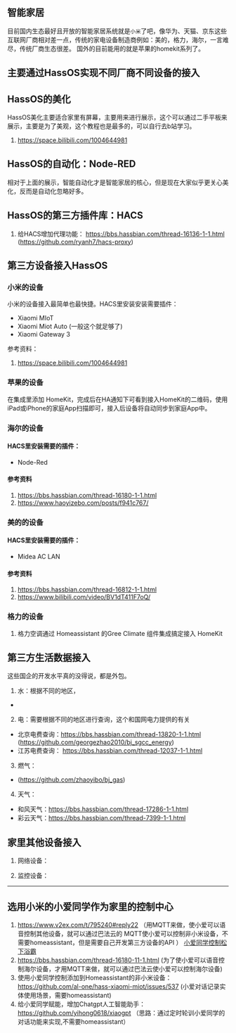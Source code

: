 ## 智能家居

目前国内生态最好且开放的智能家居系统就是`小米`了吧，像华为、天猫、京东这些互联网厂商相对差一点，传统的家电设备制造商例如：美的，格力，海尔，一言难尽，传统厂商生态很差。
国外的目前能用的就是苹果的homekit系列了。

## 主要通过HassOS实现不同厂商不同设备的接入

## HassOS的美化
HassOS美化主要适合家里有屏幕，主要用来进行展示，这个可以通过二手平板来展示，主要是为了美观，这个教程也是最多的，可以自行去b站学习。
1.  https://space.bilibili.com/1004644981 

## HassOS的自动化：Node-RED
相对于上面的展示，智能自动化才是智能家居的核心，但是现在大家似乎更关心美化，反而是自动化忽略好多。

## HassOS的第三方插件库：HACS
1.  给HACS增加代理功能： https://bbs.hassbian.com/thread-16136-1-1.html (https://github.com/ryanh7/hacs-proxy)
 

## 第三方设备接入HassOS

### 小米的设备

小米的设备接入最简单也最快捷。HACS里安装安装需要插件：
- Xiaomi MIoT
- Xiaomi Miot Auto (一般这个就足够了)
- Xiaomi Gateway 3 

参考资料：
1. https://space.bilibili.com/1004644981 

### 苹果的设备

在集成里添加 HomeKit，完成后在HA通知下可看到接入HomeKit的二维码，使用iPad或iPhone的家庭App扫描即可，接入后设备将自动同步到家庭App中。

### 海尔的设备
#### HACS里安装需要的插件：
- Node-Red

#### 参考资料
1.  https://bbs.hassbian.com/thread-16180-1-1.html
2.  https://www.haoyizebo.com/posts/f941c767/

### 美的的设备
#### HACS里安装需要的插件：
- Midea AC LAN

#### 参考资料
1. https://bbs.hassbian.com/thread-16812-1-1.html
2. https://www.bilibili.com/video/BV1dT411F7oQ/

### 格力的设备

1.  格力空调通过  Homeassistant 的Gree Climate 组件集成搞定接入 HomeKit

## 第三方生活数据接入

这些国企的开发水平真的没得说，都是外包。

1.  水：根据不同的地区，
- 

2.  电：需要根据不同的地区进行查询，这个和国网电力提供的有关

-  北京电费查询：https://bbs.hassbian.com/thread-13820-1-1.html (https://github.com/georgezhao2010/bj_sgcc_energy)
-  江苏电费查询： https://bbs.hassbian.com/thread-12037-1-1.html

3.  燃气：
- (https://github.com/zhaoyibo/bj_gas)

4. 天气：
- 和风天气：https://bbs.hassbian.com/thread-17286-1-1.html
- 彩云天气：https://bbs.hassbian.com/thread-7399-1-1.html

## 家里其他设备接入

1. 网络设备：

2. 监控设备：

---
## 选用小米的小爱同学作为家里的控制中心
1.  https://www.v2ex.com/t/795240#reply22 （用MQTT来做，使小爱可以语音控制其他设备，就可以通过巴法云的 MQTT使小爱可以控制非小米设备，不需要homeassistant，但是需要自己开发第三方设备的API ）
[小爱同学控制松下浴霸](https://i.imgur.com/m4IksnK.jpeg)
2.  https://bbs.hassbian.com/thread-16180-11-1.html (为了使小爱可以语音控制海尔设备，才用MQTT来做，就可以通过巴法云使小爱可以控制海尔设备)
3.  使用小爱同学控制添加到Homeassistant的非小米设备： https://github.com/al-one/hass-xiaomi-miot/issues/537 (小爱对话记录实体使用场景，需要homeassistant)
4.  给小爱同学赋能，增加Chatgpt人工智能助手：https://github.com/yihong0618/xiaogpt （思路：通过定时轮训小爱同学的对话功能来实现,不需要homeassistant）
